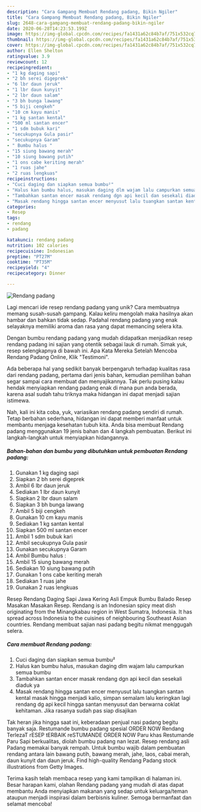 ```yaml
---
description: "Cara Gampang Membuat Rendang padang, Bikin Ngiler"
title: "Cara Gampang Membuat Rendang padang, Bikin Ngiler"
slug: 2648-cara-gampang-membuat-rendang-padang-bikin-ngiler
date: 2020-06-28T14:23:53.199Z
image: https://img-global.cpcdn.com/recipes/fa1431a62c84b7af/751x532cq70/rendang-padang-foto-resep-utama.jpg
thumbnail: https://img-global.cpcdn.com/recipes/fa1431a62c84b7af/751x532cq70/rendang-padang-foto-resep-utama.jpg
cover: https://img-global.cpcdn.com/recipes/fa1431a62c84b7af/751x532cq70/rendang-padang-foto-resep-utama.jpg
author: Ellen Shelton
ratingvalue: 3.9
reviewcount: 12
recipeingredient:
- "1 kg daging sapi"
- "2 bh serei digeprek"
- "6 lbr daun jeruk"
- "1 lbr daun kunyit"
- "2 lbr daun salam"
- "3 bh bunga lawang"
- "5 biji cengkeh"
- "10 cm kayu manis"
- "1 kg santan kental"
- "500 ml santan encer"
- "1 sdm bubuk kari"
- "secukupnya Gula pasir"
- "secukupnya Garam"
- " Bumbu halus "
- "15 siung bawang merah"
- "10 siung bawang putih"
- "1 ons cabe keriting merah"
- "1 ruas jahe"
- "2 ruas lengkuas"
recipeinstructions:
- "Cuci daging dan siapkan semua bumbu²"
- "Halus kan bumbu halus, masukan daging dlm wajam lalu campurkan semua bumbu"
- "Tambahkan santan encer masak rendang dgn api kecil dan sesekali diaduk ya"
- "Masak rendang hingga santan encer menyusut lalu tuangkan santan kental masak hingga menjadi kalio, simpan semalam lalu keringkan lagi rendang dg api kecil hingga santan menyusut dan berwarna coklat kehitaman. Jika rasanya sudah pas siap disajikan"
categories:
- Resep
tags:
- rendang
- padang

katakunci: rendang padang 
nutrition: 102 calories
recipecuisine: Indonesian
preptime: "PT27M"
cooktime: "PT35M"
recipeyield: "4"
recipecategory: Dinner

---
```



![Rendang padang](https://img-global.cpcdn.com/recipes/fa1431a62c84b7af/751x532cq70/rendang-padang-foto-resep-utama.jpg)

Lagi mencari ide resep rendang padang yang unik? Cara membuatnya memang susah-susah gampang. Kalau keliru mengolah maka hasilnya akan hambar dan bahkan tidak sedap. Padahal rendang padang yang enak selayaknya memiliki aroma dan rasa yang dapat memancing selera kita.

Dengan bumbu rendang padang yang mudah didapatkan menjadikan resep rendang padang ini sajian yang otentik sebagai lauk di rumah. Simak yuk, resep selengkapnya di bawah ini. Apa Kata Mereka Setelah Mencoba Rendang Padang Online, Klik &#34;Testimoni&#34;.

Ada beberapa hal yang sedikit banyak berpengaruh terhadap kualitas rasa dari rendang padang, pertama dari jenis bahan, kemudian pemilihan bahan segar sampai cara membuat dan menyajikannya. Tak perlu pusing kalau hendak menyiapkan rendang padang enak di mana pun anda berada, karena asal sudah tahu triknya maka hidangan ini dapat menjadi sajian istimewa.


Nah, kali ini kita coba, yuk, variasikan rendang padang sendiri di rumah. Tetap berbahan sederhana, hidangan ini dapat memberi manfaat untuk membantu menjaga kesehatan tubuh kita. Anda bisa membuat Rendang padang menggunakan 19 jenis bahan dan 4 langkah pembuatan. Berikut ini langkah-langkah untuk menyiapkan hidangannya.

<!--inarticleads1-->

##### Bahan-bahan dan bumbu yang dibutuhkan untuk pembuatan Rendang padang:

1. Gunakan 1 kg daging sapi
1. Siapkan 2 bh serei digeprek
1. Ambil 6 lbr daun jeruk
1. Sediakan 1 lbr daun kunyit
1. Siapkan 2 lbr daun salam
1. Siapkan 3 bh bunga lawang
1. Ambil 5 biji cengkeh
1. Gunakan 10 cm kayu manis
1. Sediakan 1 kg santan kental
1. Siapkan 500 ml santan encer
1. Ambil 1 sdm bubuk kari
1. Ambil secukupnya Gula pasir
1. Gunakan secukupnya Garam
1. Ambil  Bumbu halus :
1. Ambil 15 siung bawang merah
1. Sediakan 10 siung bawang putih
1. Gunakan 1 ons cabe keriting merah
1. Sediakan 1 ruas jahe
1. Gunakan 2 ruas lengkuas


Resep Rendang Daging Sapi Jawa Kering Asli Empuk Bumbu Balado Resep Masakan Masakan Resep. Rendang is an Indonesian spicy meat dish originating from the Minangkabau region in West Sumatra, Indonesia. It has spread across Indonesia to the cuisines of neighbouring Southeast Asian countries. Rendang membuat sajian nasi padang begitu nikmat menggugah selera. 

<!--inarticleads2-->

##### Cara membuat Rendang padang:

1. Cuci daging dan siapkan semua bumbu²
1. Halus kan bumbu halus, masukan daging dlm wajam lalu campurkan semua bumbu
1. Tambahkan santan encer masak rendang dgn api kecil dan sesekali diaduk ya
1. Masak rendang hingga santan encer menyusut lalu tuangkan santan kental masak hingga menjadi kalio, simpan semalam lalu keringkan lagi rendang dg api kecil hingga santan menyusut dan berwarna coklat kehitaman. Jika rasanya sudah pas siap disajikan


Tak heran jika hingga saat ini, keberadaan penjual nasi padang begitu banyak saja. Restumande bumbu padang spesial ORDER NOW Rendang TerlezaT rESEP tERBAIK reSTUMANDE ORDER NOW Paru khas Restumande Paru Sapi berkualitas, diolah bumbu padang nan lezat. Resep rendang asli Padang memakai banyak rempah. Untuk bumbu wajib dalam pembuatan rendang antara lain bawang putih, bawang merah, jahe, laos, cabai merah, daun kunyit dan daun jeruk. Find high-quality Rendang Padang stock illustrations from Getty Images. 

Terima kasih telah membaca resep yang kami tampilkan di halaman ini. Besar harapan kami, olahan Rendang padang yang mudah di atas dapat membantu Anda menyiapkan makanan yang sedap untuk keluarga/teman ataupun menjadi inspirasi dalam berbisnis kuliner. Semoga bermanfaat dan selamat mencoba!
